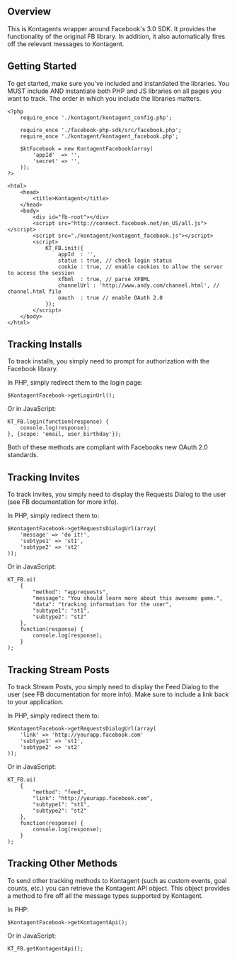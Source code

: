 Overview
-----------------

This is Kontagents wrapper around Facebook's 3.0 SDK. It provides the functionality of the original FB library. In addition, it also automatically fires off the relevant messages to Kontagent.

Getting Started
-----------------

To get started, make sure you've included and instantiated the libraries. You MUST include AND instantiate both PHP and JS libraries on all pages you want to track. The order in which you include the libraries matters.

    <?php
        require_once './kontagent/kontagent_config.php';

        require_once './facebook-php-sdk/src/facebook.php';
        require_once './kontagent/kontagent_facebook.php';
        
        $ktFacebook = new KontagentFacebook(array(
            'appId'  => '',
            'secret' => '',
        ));
    ?>

    <html>
        <head>
            <title>Kontagent</title>
        </head>
        <body>
            <div id="fb-root"></div>
            <script src="http://connect.facebook.net/en_US/all.js"></script>
            <script src="./kontagent/kontagent_facebook.js"></script>
            <script>
                KT_FB.init({
                    appId  : '',
                    status : true, // check login status
                    cookie : true, // enable cookies to allow the server to access the session
                    xfbml  : true, // parse XFBML
                    channelUrl : 'http://www.andy.com/channel.html', // channel.html file
                    oauth  : true // enable OAuth 2.0
                });
            </script>
        </body>
    </html>

Tracking Installs
-----------------

To track installs, you simply need to prompt for authorization with the Facebook library.

In PHP, simply redirect them to the login page:

    $KontagentFacebook->getLoginUrl();

Or in JavaScript:

    KT_FB.login(function(response) {
        console.log(response);
    }, {scope: 'email, user_birthday'});

Both of these methods are compliant with Facebooks new OAuth 2.0 standards.

Tracking Invites
-----------------

To track invites, you simply need to display the Requests Dialog to the user (see FB documentation for more info).

In PHP, simply redirect them to:

    $KontagentFacebook->getRequestsDialogUrl(array(
        'message' => 'do it!', 
        'subtype1' => 'st1',
        'subtype2' => 'st2'
    ));

Or in JavaScript:

    KT_FB.ui(
        {
            "method": "apprequests", 
            "message": "You should learn more about this awesome game.", 
            "data": "tracking information for the user",
            "subtype1": "st1",
            "subtype2": "st2"
        },
        function(response) {
            console.log(response);
        }
    );

Tracking Stream Posts
-----------------

To track Stream Posts, you simply need to display the Feed Dialog to the user (see FB documentation for more info). Make sure to include a link back to your application.

In PHP, simply redirect them to:

    $KontagentFacebook->getRequestsDialogUrl(array(
        'link' => 'http://yourapp.facebook.com'
        'subtype1' => 'st1',
        'subtype2' => 'st2'
    ));

Or in JavaScript:

    KT_FB.ui(
        {
            "method": "feed", 
            "link": "http://yourapp.facebook.com", 
            "subtype1": "st1",
            "subtype2": "st2"
        },
        function(response) {
            console.log(response);
        }
    );

Tracking Other Methods
-----------------

To send other tracking methods to Kontagent (such as custom events, goal counts, etc.) you can retrieve the Kontagent API object. This object provides a method to fire off all the message types supported by Kontagent.

In PHP:

    $KontagentFacebook->getKontagentApi();

Or in JavaScript:

    KT_FB.getKontagentApi();



